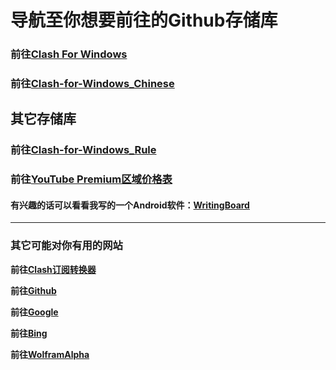 # 导航至你想要前往的Github存储库

### 前往[Clash For Windows](https://github.com/Fndroid/clash_for_windows_pkg)

### 前往[Clash-for-Windows_Chinese](https://github.com/Z-Siqi/Clash-for-Windows_Chinese)

## 其它存储库

### 前往[Clash-for-Windows_Rule](https://github.com/Z-Siqi/Clash-for-Windows_Rule)
### 前往[YouTube Premium区域价格表](https://github.com/Z-Siqi/YT-Premium-Area-price)

#### 有兴趣的话可以看看我写的一个Android软件：[WritingBoard](https://github.com/Z-Siqi/WritingBoard)

***

### 其它可能对你有用的网站

**前往[Clash订阅转换器](https://acl4ssr-sub.github.io)**

**前往[Github](https://github.com)**

**前往[Google](https://google.com)**

**前往[Bing](https://www.bing.com)**

**前往[WolframAlpha](https://www.wolframalpha.com/)**
